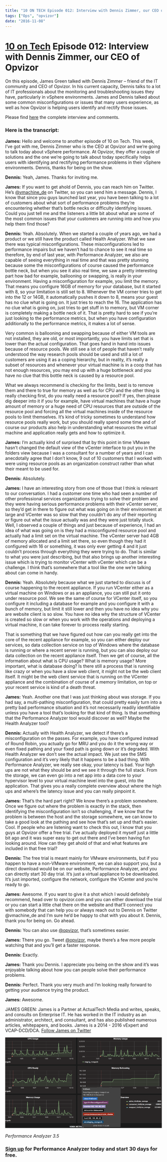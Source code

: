 ```yaml
---
title: "10 ON TECH Episode 012: Interview with Dennis Zimmer, our CEO of Opvizor"
tags: ["Ops", "opvizor"]
date: "2016-11-08"
---
```


# [10 on Tech](http://www.actualtech.io/) Episode 012: Interview with Dennis Zimmer, our CEO of Opvizor

On this episode, James Green talked with Dennis Zimmer – friend of the IT community and CEO of Opvizor. In his current capacity, Dennis talks to a lot of IT professionals about the monitoring and troubleshooting issues they have, particularly in vSphere environments. James and Dennis talked about some common misconfigurations or issues that many users experience, as well as how Opvizor is helping users identify and rectify those issues.

Please find [here](http://www.actualtech.io/10-tech-episode-012-vsphere-troubleshooting-dennis-zimmer/) the complete interview and comments.

### Here is the transcript:

**James:** Hello and welcome to another episode of 10 on Tech. This week, I’ve got with me, Dennis Zimmer who is the CEO at Opvizor and we’re going to talk today about vSphere performance. At Opvizor, they offer a couple of solutions and the one we’re going to talk about today specifically helps users with identifying and rectifying performance problems in their vSphere environments. Dennis, thanks for being on the show.

**Dennis:** Yeah, James. Thanks for inviting me.

**James:** If you want to get ahold of Dennis, you can reach him on Twitter. He’s [@vmachine\_de](https://twitter.com/search?q=%40vmachine_de&src=typd&lang=en) on Twitter, so you can send him a message. Dennis, I know that since you guys launched last year, you have been talking to a lot of customers about what sort of performance problems they’re encountering whether that’s bottle necks or difficulty identifying issues. Could you just tell me and the listeners a little bit about what are some of the most common issues that your customers are running into and how you help them find those?

**Dennis:** Yeah. Absolutely. When we started a couple of years ago, we had a product or we still have the product called Health Analyzer. What we saw there was typical misconfigurations. These misconfigurations led to performance impairs but we haven’t had to chance to see it real time so therefore, by end of last year, with Performance Analyzer, we also are capable of seeing everything in real time and that was pretty stunning because some the misconfigurations of course caused the performance bottle neck, but when you see it also real time, we saw a pretty interesting part how bad for example, ballooning or swapping, is really in your environment. Having a misconfiguration for example, you limit the memory. That means you configure 16GB of memory for your database, but it started with 8, so your limitation is still set to 8. Whenever the VM corner tries to get into the 12 or 14GB, it automatically pushes it down to 8, means your guest has no clue what is going on. It just tries to reach the 16. The application has no clue what is going on, just tries to get stuff in to memory, but VM corner is completely making a bottle neck of it. That is pretty hard to see if you’re just looking to the performance metrics, but when you have configuration additionally to the performance metrics, it makes a lot of sense.

Very common is ballooning and swapping because of either VM tools are not installed, they are old, or most importantly, you have limits set that is lower than the actual configuration. That goes hand in hand into issues because of resource pools. We still see a lot of people that haven’t really understood the way research pools should be used and still a lot of customers are using it as a coping hierarchy, but in reality, it’s really a subset of resources and whenever your virtual machine is in a coop that has not enough resources, you may end up with a huge bottleneck and you have no clue that this bottle neck is caused by a resource pool.

What we always recommend is checking for the limits, best is to remove them and there to true for memory as well as for CPU and the other thing is really checking first, do you really need a resource pool? If yes, then please dig deeper into it if you for example, have virtual machines that have a huge amount of memory or a huge need of CPU resources that are outside of the resource pool and forcing all the virtual machines inside of the resource pools to limit themselves. It’s kind of tricky sometimes to understand how resource pools really work, but you should really spend some time and of course our products also help in understanding what resources the virtual machine and application really gets and how to optimize it.

**James:** I’m actually kind of surprised that by this point in time VMware hasn’t changed the default view of the vCenter interface to put you in the folders view because I was a consultant for a number of years and I can anecdotally agree that I don’t know, 9 out of 10 customers that I worked with were using resource pools as an organization construct rather than what their meant to be used for.

**Dennis:** Absolutely.

**James:** I have an interesting story from one of those that I think is relevant to our conversation. I had a customer one time who had seen a number of other professional services organizations trying to solve their problem and they were having serious performance problems with their vCenter server, so they’d get in there to figure out what was going on in their environment at large and VCenter was so slow that they couldn’t do any of their reporting or figure out what the issue actually was and they were just totally stuck. Well, I observed a couple of things and just because of experience, I had an idea of what was going on is they had a misconfigured resource pool and actually had a limit set on the virtual machine. The vCenter server had 4GB of memory allocated and a limit set there, so even though they had it configured with 16 or something, it was only ever getting 4 and it just couldn’t process through everything they were trying to do. That is similar to what you were just describing, but that also brings up another interesting issue which is trying to monitor vCenter with vCenter which can be a challenge. I think that’s somewhere that a tool like the one we’re talking about can come in handy.

**Dennis:** Yeah. Absolutely because what we just started to discuss is of course happening to the recent appliance. If you run VCenter either as a virtual machine on Windows or as an appliance, you can still put it onto under resource pool. We see the same of course for VCenter itself, so you configure it including a database for example and you configure it with a bunch of memory, but limit it still lower and then you have no idea why you are website client is so slow. You have no idea why the structure of VCenter is created so slow or when you work with the operations and deploying a virtual machine, it can take forever to process really starting.

That is something that we have figured out how can you really get into the core of the recent appliance for example, so you can either deploy our services, so data collection service on top of Windows where the database is running or where a recent server is running, but you can also deploy our data collection on the recent appliance itself. Then we get of course, all the information about what is CPU usage? What is memory usage? More important, what is database doing? Is there still a process that is running like crazy or when you have a slow web client, it might not be the web client itself. It might be the web client service that is running on the VCenter appliance and the combination of course of a memory limitation, on top or your recent service is kind of a death threat.

**James:** Yeah. Another one that I was just thinking about was storage. If you had say, a multi-pathing misconfiguration, that could pretty easily turn into a pretty bad performance situation and it’s not necessarily readily identifiable unless you have a tool that’s looking for that kind of thing. Is that something that the Performance Analyzer tool would discover as well? Maybe the Health Analyzer tool?

**Dennis:** Actually with Health Analyzer, we detect if there’s a misconfiguration on the passes. For example, you have configured instead of Round Robin, you actually go for MRU and you do it the wrong way or even fixed pathing and your fixed path is going down or it’s degraded. With Health Analyzer we don’t see the actual impact. We just see the SMS configuration and it’s very likely that it happens to be a bad thing. With Performance Analyzer, we really see okay, your latency is bad. Your high ups are not what they should be and we see it through the full stack. From the storage, we can even go into a net app into a data core to your hypervisor level to your virtual machine level into the guest, into the application. That gives you a really complete overview about where the high ups and where’s the latency issue and you can really pinpoint it.

**James:** That’s the hard part right? We know there’s a problem somewhere. Once we figure out where the problem is exactly in the stack, then identifying the misconfiguration isn’t so challenging, if we know that the problem is between the host and the storage somewhere, we can know to take a good look at the pathing and see how that’s set up and that’s easier. Cool. If people who are listening want to check this out, I know that you guys at Opvizor offer a free trial. I’ve actually deployed it myself just a little bit ago and it was super easy to get out there and I’ve been having fun looking around. How can they get ahold of that and what features are included in that free trial?

**Dennis:** The free trial is meant mainly for VMware environments, but if you happen to have a non-VMware environment, we can also support you, but a direct download would be on our website, Performance Analyzer, and you can directly start 30 day trial. It’s just a virtual appliance to be downloaded. It’s just imported, configure the network, configure the VCenter and you’re ready to go.

**James:** Awesome. If you want to give it a shot which I would definitely recommend, head over to opvizor.com and you can either download the trial or you can start a little chat there on the website and that’ll connect you with somebody that can help you or always reach out to Dennis on Twitter @vmachine\_de and I’m sure he’d be happy to chat with you about it. Dennis, thank you for being on. Go ahead.

**Dennis:** You can also use [@opvizor](https://twitter.com/opvizor?lang=en), that’s sometimes easier.

**James:** There you go. Tweet [@opvizor](https://twitter.com/opvizor?lang=en), maybe there’s a few more people watching that and you’ll get a faster response.

**Dennis:** Exactly.

**James:** Thank you Dennis. I appreciate you being on the show and it’s was enjoyable talking about how you can people solve their performance problems.

**Dennis:** Perfect. Thank you very much and I’m looking really forward to getting your audience trying the product.

**James:** Awesome.

JAMES GREEN: James is a Partner at ActualTech Media and writes, speaks, and consults on Enterprise IT. He has worked in the IT industry as an administrator, architect, and consultant, and has also published numerous articles, whitepapers, and books. James is a 2014 - 2016 vExpert and VCAP-DCD/DCA. [Follow James on Twitter](http://www.actualtech.io/10-tech-episode-012-vsphere-troubleshooting-dennis-zimmer/)

[![Interview James and Dennis](/images/blog/Version-3.5-1.png)](http://try.opvizor.com/opvizor-perfanalyzer-product-page/)

_Performance Analyzer 3.5_

### [Sign up](http://try.opvizor.com/opvizor-perfanalyzer-product-page/) for Performance Analyzer today and start 30 days for free.
